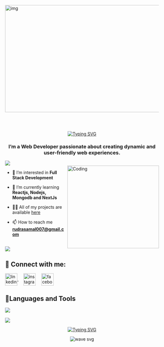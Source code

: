 
<img align="center"  src="https://media.licdn.com/dms/image/D5612AQGOmwfIE5mlWA/article-cover_image-shrink_720_1280/0/1674617947228?e=2147483647&v=beta&t=FTU_isQ6VYfV5D_ueFHPWvT8ZqgDeJG3yr8Mi8lpfk0"  width="1100"  height="350" alt="img" />

<br><br>

<div align="center">
<a href="https://git.io/typing-svg"><img src="https://readme-typing-svg.demolab.com?font=Fira+Code&size=32&pause=1000&color=8C00AA&center=true&vCenter=true&width=435&lines=Namaste%F0%9F%99%8F%2C+I'm+Happy!" alt="Typing SVG" /></a>
</div>

<h3 align="center">I’m a Web Developer passionate about creating dynamic and user-friendly web experiences.</h3>


<!-- line -->
<div class="line">
<a href="https://github.com/404"><img src="https://user-images.githubusercontent.com/73097560/115834477-dbab4500-a447-11eb-908a-139a6edaec5c.gif"></a>
</div>

<img  align="right" alt="Coding" height="270" width="300" src="https://user-images.githubusercontent.com/99413629/212356179-72d0d750-710a-4077-8c79-34b55d6eb954.gif">

- 👀 I’m interested in **Full Stack Development**

- 🌱 I’m currently learning **Reactjs, Nodejs, Mongodb and NextJs**

- 👨‍💻 All of my projects are available [here](https://portfolio-Happy-Samal.vercel.app/)

- 📫 How to reach me **rudrasamal007@gmail.com**

<br>

<!-- line -->
<div class="line">
<a href="https://github.com/404"><img src="https://user-images.githubusercontent.com/73097560/115834477-dbab4500-a447-11eb-908a-139a6edaec5c.gif"></a>
</div>


<h2 align="left"> 💬 <b>Connect with me:</b></h2>
<p align="left">  
<a href="https://www.linkedin.com/in/happy-samal-6215972a4?utm_source=share&utm_campaign=share_via&utm_content=profile&utm_medium=android_app" target="_blank"><img  align="center" src="https://raw.githubusercontent.com/rahuldkjain/github-profile-readme-generator/master/src/images/icons/Social/linked-in-alt.svg" alt="linkedin" height="40" width="40" /> </a>
&nbsp; &nbsp;
<a href="https://www.instagram.com/rudrasamal_?igsh=cGhnMDNoOTdsOHhl" target="_blank"><img align="center" src="https://raw.githubusercontent.com/rahuldkjain/github-profile-readme-generator/master/src/images/icons/Social/instagram.svg" height="40" width="40" alt='instagram'/></a>
&nbsp; &nbsp;
<a href="https://www.facebook.com/samalrudra.rudra?mibextid=ZbWKwL" target="_blank"><img align="center" src="https://upload.wikimedia.org/wikipedia/commons/thumb/0/05/Facebook_Logo_%282019%29.png/800px-Facebook_Logo_%282019%29.png" height="40" width="40" alt="facebook" /></a>
</p>

<h2 align="left"><b>🎇Languages and Tools</b></h2>
<div align="left">
   <img src="https://skillicons.dev/icons?i=html,css,js,bootstrap,tailwind,react,redux,git,github,nodejs,express,mongodb,mysql,firebase,appwrite,npm,postman,vercel,netlify,wordpress,vscode&perline=10" />
</div> 

<br>
<!-- line -->
<div class="line">
<a href="https://github.com/404"><img src="https://user-images.githubusercontent.com/73097560/115834477-dbab4500-a447-11eb-908a-139a6edaec5c.gif"></a>
</div>


<div align="center">

[![Typing SVG](https://readme-typing-svg.herokuapp.com?font=arial&size=30&color=CBC0D3&background=1982C400&center=true&lines=%E2%9A%A1%EF%B8%8FStay+awesome!%E2%9A%A1%EF%B8%8F;%E2%9D%A4%EF%B8%8F+Have+a+nice+day+%E2%9D%A4%EF%B8%8F)](https://git.io/typing-svg)

<p align="center"> <img src="https://user-images.githubusercontent.com/99413629/212357396-fe1a483f-6269-43ea-bfe9-06099f7c0c87.svg" alt="wave svg" />
</p>